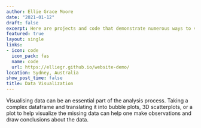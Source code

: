 ```yaml
---
author: Ellie Grace Moore
date: "2021-01-12"
draft: false
excerpt: Here are projects and code that demonstrate numerous ways to visualize data.
featured: true
layout: single
links:
- icon: code
  icon_pack: fas
  name: code
  url: https://elliegr.github.io/website-demo/
location: Sydney, Australia
show_post_time: false
title: Data Visualization
---
```


Visualising data can be an essential part of the analysis process. Taking a complex dataframe and translating it into bubble plots, 3D scatterplots, or a plot to help visualize the missing data can help one make observations and draw conclusions about the data.